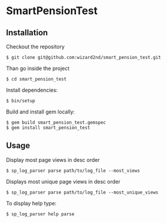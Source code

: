 # SmartPensionTest

## Installation

Checkout the repository

    $ git clone git@github.com:wizard2nd/smart_pension_test.git
    
Than go inside the project

    $ cd smart_pension_test
    
Install dependencies:

    $ bin/setup
    
Build and install gem locally:

    $ gem build smart_pension_test.gemspec
    $ gem install smart_pension_test

## Usage
Display most page views in desc order

    $ sp_log_parser parse path/to/log_file --most_views
    
Displays most unique page views in desc order
    
    $ sp_log_parser parse path/to/log_file --most_unique_views
    
To display help type:

    $ sp_log_parser help parse
    